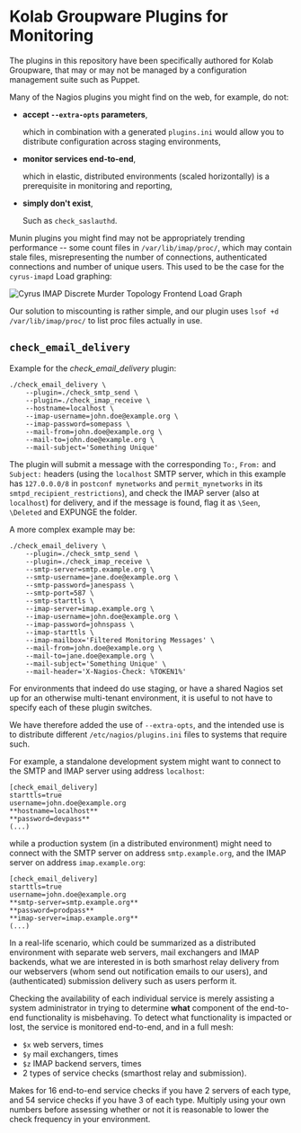 Kolab Groupware Plugins for Monitoring
======================================

The plugins in this repository have been specifically authored for Kolab
Groupware, that may or may not be managed by a configuration management suite
such as Puppet.

Many of the Nagios plugins you might find on the web, for example, do not:

*   **accept `--extra-opts` parameters**,

    which in combination with a generated `plugins.ini` would allow you to
    distribute configuration across staging environments,

*   **monitor services end-to-end**,

    which in elastic, distributed environments (scaled horizontally) is a
    prerequisite in monitoring and reporting,

*   **simply don't exist**,

    Such as `check_saslauthd`.

Munin plugins you might find may not be appropriately trending performance --
some count files in `/var/lib/imap/proc/`, which may contain stale files,
misrepresenting the number of connections, authenticated connections and number
of unique users. This used to be the case for the `cyrus-imapd` Load graphing:

![Cyrus IMAP Discrete Murder Topology Frontend Load Graph](https://raw.github.com/kanarip/monitoring-plugins-kolab/master/munin/images/cyrus-imapd_murder_load-day.png)

Our solution to miscounting is rather simple, and our plugin uses
`lsof +d /var/lib/imap/proc/` to list proc files actually in use.

`check_email_delivery`
----------------------

Example for the *check_email_delivery* plugin:

    ./check_email_delivery \
        --plugin=./check_smtp_send \
        --plugin=./check_imap_receive \
        --hostname=localhost \
        --imap-username=john.doe@example.org \
        --imap-password=somepass \
        --mail-from=john.doe@example.org \
        --mail-to=john.doe@example.org \
        --mail-subject='Something Unique'

The plugin will submit a message with the corresponding ``To:``, ``From:`` and
``Subject:`` headers (using the ``localhost`` SMTP server, which in this example
has ``127.0.0.0/8`` in `postconf mynetworks` and
``permit_mynetworks`` in its ``smtpd_recipient_restrictions``), and check the
IMAP server (also at ``localhost``) for delivery, and if the message is found,
flag it as `\Seen`, `\Deleted` and EXPUNGE the folder.

A more complex example may be:

    ./check_email_delivery \
        --plugin=./check_smtp_send \
        --plugin=./check_imap_receive \
        --smtp-server=smtp.example.org \
        --smtp-username=jane.doe@example.org \
        --smtp-password=janespass \
        --smtp-port=587 \
        --smtp-starttls \
        --imap-server=imap.example.org \
        --imap-username=john.doe@example.org \
        --imap-password=johnspass \
        --imap-starttls \
        --imap-mailbox='Filtered Monitoring Messages' \
        --mail-from=john.doe@example.org \
        --mail-to=jane.doe@example.org \
        --mail-subject='Something Unique' \
        --mail-header='X-Nagios-Check: %TOKEN1%'

For environments that indeed do use staging, or have a shared Nagios set up for
an otherwise multi-tenant environment, it is useful to not have to specify each
of these plugin switches.

We have therefore added the use of `--extra-opts`, and the intended use is to
distribute different `/etc/nagios/plugins.ini` files to systems that require
such.

For example, a standalone development system might want to connect to the SMTP
and IMAP server using address `localhost`:

    [check_email_delivery]
    starttls=true
    username=john.doe@example.org
    **hostname=localhost**
    **password=devpass**
    (...)

while a production system (in a distributed environment) might need to connect
with the SMTP server on address `smtp.example.org`, and the IMAP server on
address `imap.example.org`:

    [check_email_delivery]
    starttls=true
    username=john.doe@example.org
    **smtp-server=smtp.example.org**
    **password=prodpass**
    **imap-server=imap.example.org**
    (...)

In a real-life scenario, which could be summarized as a distributed environment
with separate web servers, mail exchangers and IMAP backends, what we are
interested in is both smarhost relay delivery from our webservers (whom send out
notification emails to our users), and (authenticated) submission delivery such
as users perform it.

Checking the availability of each individual service is merely assisting a
system administrator in trying to determine **what** component of the end-to-end
functionality is misbehaving. To detect what functionality is impacted or lost,
the service is monitored end-to-end, and in a full mesh:

*   `$x` web servers, times
*   `$y` mail exchangers, times
*   `$z` IMAP backend servers, times
*   2 types of service checks (smarthost relay and submission).

Makes for 16 end-to-end service checks if you have 2 servers of each type, and
54 service checks if you have 3 of each type. Multiply using your own numbers
before assessing whether or not it is reasonable to lower the check frequency in
your environment.
